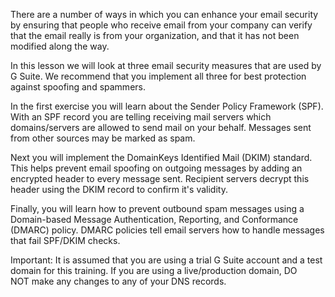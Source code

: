 There are a number of ways in which you can enhance your email security by ensuring that people who receive email from your company can verify that the email really is from your organization, and that it has not been modified along the way.

In this lesson we will look at three email security measures that are used by G Suite. We recommend that you implement all three for best protection against spoofing and spammers.

In the first exercise you will learn about the Sender Policy Framework (SPF). With an SPF record you are telling receiving mail servers which domains/servers are allowed to send mail on your behalf. Messages sent from other sources may be marked as spam.

Next you will implement the DomainKeys Identified Mail (DKIM) standard. This helps prevent email spoofing on outgoing messages by adding an encrypted header to every message sent. Recipient servers decrypt this header using the DKIM record to confirm it's validity.

Finally, you will learn how to prevent outbound spam messages using a Domain-based Message Authentication, Reporting, and Conformance (DMARC) policy. DMARC policies tell email servers how to handle messages that fail SPF/DKIM checks.

Important: It is assumed that you are using a trial G Suite account and a test domain for this training. If you are using a live/production domain, DO NOT make any changes to any of your DNS records.
